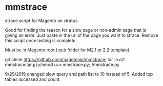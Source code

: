 # mmstrace
strace script for Magento on stratus

Good for finding the reason for a slow page or non-admin page that is giving an error. Just paste in the url of the page you want to strace. Remove this script once testing is complete.

Must be in Magento root ( pub folder for M2.1 or 2.2 template)

git clone https://github.com/magemojo/mmstrace; tar -xvzf mmstrace.tar.gz;chmod u+x mmstrace.py;./mmstrace.py

9/29/2019 changed slow query and path list to 10 instead of 5. Added top tables accessed and count.

